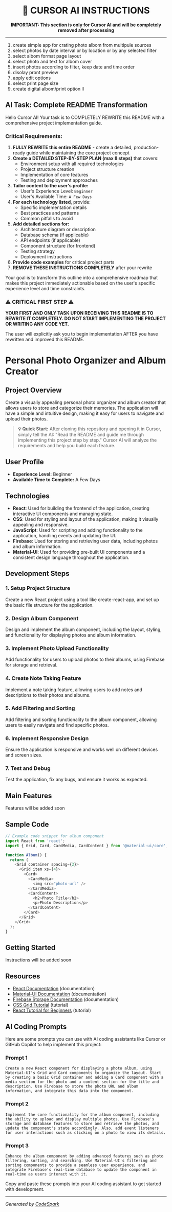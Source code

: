 
<!---
============================================================================
                  CURSOR AI INSTRUCTIONS - DO NOT MODIFY
============================================================================
-->

<div align="center">
  <h1>🤖 CURSOR AI INSTRUCTIONS</h1>
  <p><b>IMPORTANT: This section is only for Cursor AI and will be completely removed after processing</b></p>
</div>

---

1. create simple app for crating photo albom from multipule sources
2. select photos by date interval or by location or by any selected filter
3. select albom format page layout
4. select photo and text for albom cover 
5. insert photos according to filter, keep date and time order
6. disolay pront preview 
7. apply edit options 
8. select print page size
9. create digital albom/print option 
ll
## AI Task: Complete README Transformation

Hello Cursor AI! Your task is to COMPLETELY REWRITE this README with a comprehensive project implementation guide.

### Critical Requirements:

1. **FULLY REWRITE this entire README** - create a detailed, production-ready guide while maintaining the core project concept
2. **Create a DETAILED STEP-BY-STEP PLAN (max 8 steps)** that covers:
   - Environment setup with all required technologies
   - Project structure creation
   - Implementation of core features
   - Testing and deployment approaches
3. **Tailor content to the user's profile:**
   - User's Experience Level: `Beginner`
   - User's Available Time: `A Few Days`
4. **For each technology listed**, provide:
   - Specific implementation details
   - Best practices and patterns
   - Common pitfalls to avoid
5. **Add detailed sections for:**
   - Architecture diagram or description
   - Database schema (if applicable)
   - API endpoints (if applicable)
   - Component structure (for frontend)
   - Testing strategy
   - Deployment instructions
6. **Provide code examples** for critical project parts
7. **REMOVE THESE INSTRUCTIONS COMPLETELY** after your rewrite

Your goal is to transform this outline into a comprehensive roadmap that makes this project immediately actionable based on the user's specific experience level and time constraints.

### ⚠️ CRITICAL FIRST STEP ⚠️

**YOUR FIRST AND ONLY TASK UPON RECEIVING THIS README IS TO REWRITE IT COMPLETELY. DO NOT START IMPLEMENTING THE PROJECT OR WRITING ANY CODE YET.**

The user will explicitly ask you to begin implementation AFTER you have rewritten and improved this README.

<!---
============================================================================
                 END OF CURSOR AI INSTRUCTIONS
============================================================================
-->


# Personal Photo Organizer and Album Creator

## Project Overview
Create a visually appealing personal photo organizer and album creator that allows users to store and categorize their memories. The application will have a simple and intuitive design, making it easy for users to navigate and upload their photos.


> **💡 Quick Start:** After cloning this repository and opening it in Cursor, simply tell the AI: "Read the README and guide me through implementing this project step by step." Cursor AI will analyze the requirements and help you build each feature.


## User Profile
- **Experience Level:** Beginner
- **Available Time to Complete:** A Few Days

## Technologies
- **React**: Used for building the frontend of the application, creating interactive UI components and managing state.
- **CSS**: Used for styling and layout of the application, making it visually appealing and responsive.
- **JavaScript**: Used for scripting and adding functionality to the application, handling events and updating the UI.
- **Firebase**: Used for storing and retrieving user data, including photos and album information.
- **Material-UI**: Used for providing pre-built UI components and a consistent design language throughout the application.


## Development Steps
### 1. Setup Project Structure
Create a new React project using a tool like create-react-app, and set up the basic file structure for the application.

### 2. Design Album Component
Design and implement the album component, including the layout, styling, and functionality for displaying photos and album information.

### 3. Implement Photo Upload Functionality
Add functionality for users to upload photos to their albums, using Firebase for storage and retrieval.

### 4. Create Note Taking Feature
Implement a note taking feature, allowing users to add notes and descriptions to their photos and albums.

### 5. Add Filtering and Sorting
Add filtering and sorting functionality to the album component, allowing users to easily navigate and find specific photos.

### 6. Implement Responsive Design
Ensure the application is responsive and works well on different devices and screen sizes.

### 7. Test and Debug
Test the application, fix any bugs, and ensure it works as expected.


## Main Features
Features will be added soon


## Sample Code
```javascript
// Example code snippet for album component
import React from 'react';
import { Grid, Card, CardMedia, CardContent } from '@material-ui/core';

function Album() {
  return (
    <Grid container spacing={2}>
      <Grid item xs={4}>
        <Card>
          <CardMedia>
            <img src="photo-url" />
          </CardMedia>
          <CardContent>
            <h2>Photo Title</h2>
            <p>Photo Description</p>
          </CardContent>
        </Card>
      </Grid>
    </Grid>
  );
}
```


## Getting Started
Instructions will be added soon

## Resources
- [React Documentation](https://reactjs.org/docs/getting-started.html) (documentation)
- [Material-UI Documentation](https://material-ui.com/getting-started/installation/) (documentation)
- [Firebase Storage Documentation](https://firebase.google.com/docs/storage) (documentation)
- [CSS Grid Tutorial](https://css-tricks.com/snippets/css/complete-guide-grid/) (tutorial)
- [React Tutorial for Beginners](https://www.freecodecamp.org/learn/react) (tutorial)


## AI Coding Prompts

Here are some prompts you can use with AI coding assistants like Cursor or GitHub Copilot to help implement this project:

### Prompt 1
```
Create a new React component for displaying a photo album, using Material-UI's Grid and Card components to organize the layout. Start by creating a basic Grid container and adding a Card component with a media section for the photo and a content section for the title and description. Use Firebase to store the photo URL and album information, and integrate this data into the component.
```

### Prompt 2
```
Implement the core functionality for the album component, including the ability to upload and display multiple photos. Use Firebase's storage and database features to store and retrieve the photos, and update the component's state accordingly. Also, add event listeners for user interactions such as clicking on a photo to view its details.
```

### Prompt 3
```
Enhance the album component by adding advanced features such as photo filtering, sorting, and searching. Use Material-UI's filtering and sorting components to provide a seamless user experience, and integrate Firebase's real-time database to update the component in real-time as users interact with it.
```


Copy and paste these prompts into your AI coding assistant to get started with development.


---
*Generated by [CodeSpark](https://github.com/YOUR_USERNAME/codespark)*
